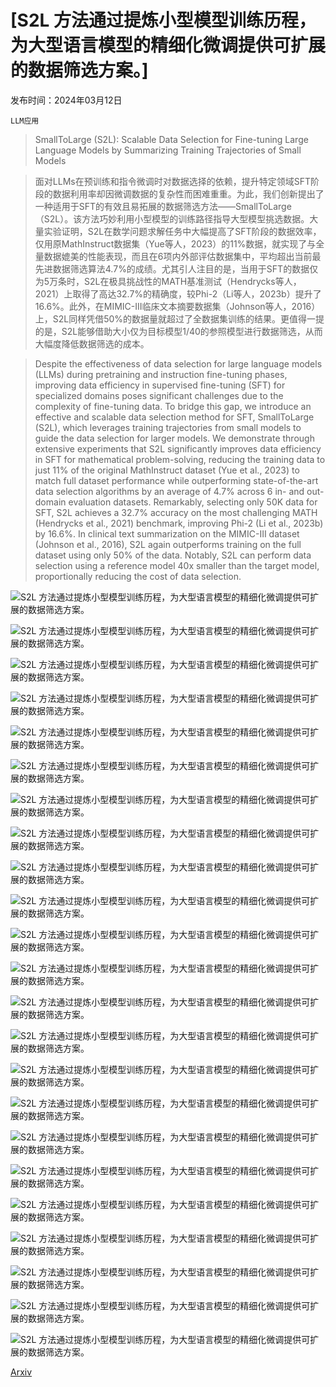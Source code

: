# [S2L 方法通过提炼小型模型训练历程，为大型语言模型的精细化微调提供可扩展的数据筛选方案。]

发布时间：2024年03月12日

`LLM应用`

> SmallToLarge (S2L): Scalable Data Selection for Fine-tuning Large Language Models by Summarizing Training Trajectories of Small Models

> 面对LLMs在预训练和指令微调时对数据选择的依赖，提升特定领域SFT阶段的数据利用率却因微调数据的复杂性而困难重重。为此，我们创新提出了一种适用于SFT的有效且易拓展的数据筛选方法——SmallToLarge（S2L）。该方法巧妙利用小型模型的训练路径指导大型模型挑选数据。大量实验证明，S2L在数学问题求解任务中大幅提高了SFT阶段的数据效率，仅用原MathInstruct数据集（Yue等人，2023）的11%数据，就实现了与全量数据媲美的性能表现，而且在6项内外部评估数据集中，平均超出当前最先进数据筛选算法4.7%的成绩。尤其引人注目的是，当用于SFT的数据仅为5万条时，S2L在极具挑战性的MATH基准测试（Hendrycks等人，2021）上取得了高达32.7%的精确度，较Phi-2（Li等人，2023b）提升了16.6%。此外，在MIMIC-III临床文本摘要数据集（Johnson等人，2016）上，S2L同样凭借50%的数据量就超过了全数据集训练的结果。更值得一提的是，S2L能够借助大小仅为目标模型1/40的参照模型进行数据筛选，从而大幅度降低数据筛选的成本。

> Despite the effectiveness of data selection for large language models (LLMs) during pretraining and instruction fine-tuning phases, improving data efficiency in supervised fine-tuning (SFT) for specialized domains poses significant challenges due to the complexity of fine-tuning data. To bridge this gap, we introduce an effective and scalable data selection method for SFT, SmallToLarge (S2L), which leverages training trajectories from small models to guide the data selection for larger models. We demonstrate through extensive experiments that S2L significantly improves data efficiency in SFT for mathematical problem-solving, reducing the training data to just 11% of the original MathInstruct dataset (Yue et al., 2023) to match full dataset performance while outperforming state-of-the-art data selection algorithms by an average of 4.7% across 6 in- and out-domain evaluation datasets. Remarkably, selecting only 50K data for SFT, S2L achieves a 32.7% accuracy on the most challenging MATH (Hendrycks et al., 2021) benchmark, improving Phi-2 (Li et al., 2023b) by 16.6%. In clinical text summarization on the MIMIC-III dataset (Johnson et al., 2016), S2L again outperforms training on the full dataset using only 50% of the data. Notably, S2L can perform data selection using a reference model 40x smaller than the target model, proportionally reducing the cost of data selection.

![S2L 方法通过提炼小型模型训练历程，为大型语言模型的精细化微调提供可扩展的数据筛选方案。](../../../paper_images/2403.07384/x1.png)

![S2L 方法通过提炼小型模型训练历程，为大型语言模型的精细化微调提供可扩展的数据筛选方案。](../../../paper_images/2403.07384/x2.png)

![S2L 方法通过提炼小型模型训练历程，为大型语言模型的精细化微调提供可扩展的数据筛选方案。](../../../paper_images/2403.07384/x3.png)

![S2L 方法通过提炼小型模型训练历程，为大型语言模型的精细化微调提供可扩展的数据筛选方案。](../../../paper_images/2403.07384/x4.png)

![S2L 方法通过提炼小型模型训练历程，为大型语言模型的精细化微调提供可扩展的数据筛选方案。](../../../paper_images/2403.07384/x5.png)

![S2L 方法通过提炼小型模型训练历程，为大型语言模型的精细化微调提供可扩展的数据筛选方案。](../../../paper_images/2403.07384/x6.png)

![S2L 方法通过提炼小型模型训练历程，为大型语言模型的精细化微调提供可扩展的数据筛选方案。](../../../paper_images/2403.07384/x7.png)

![S2L 方法通过提炼小型模型训练历程，为大型语言模型的精细化微调提供可扩展的数据筛选方案。](../../../paper_images/2403.07384/)

![S2L 方法通过提炼小型模型训练历程，为大型语言模型的精细化微调提供可扩展的数据筛选方案。](../../../paper_images/2403.07384/x9.png)

![S2L 方法通过提炼小型模型训练历程，为大型语言模型的精细化微调提供可扩展的数据筛选方案。](../../../paper_images/2403.07384/x10.png)

![S2L 方法通过提炼小型模型训练历程，为大型语言模型的精细化微调提供可扩展的数据筛选方案。](../../../paper_images/2403.07384/x11.png)

![S2L 方法通过提炼小型模型训练历程，为大型语言模型的精细化微调提供可扩展的数据筛选方案。](../../../paper_images/2403.07384/x12.png)

![S2L 方法通过提炼小型模型训练历程，为大型语言模型的精细化微调提供可扩展的数据筛选方案。](../../../paper_images/2403.07384/x13.png)

![S2L 方法通过提炼小型模型训练历程，为大型语言模型的精细化微调提供可扩展的数据筛选方案。](../../../paper_images/2403.07384/x14.png)

![S2L 方法通过提炼小型模型训练历程，为大型语言模型的精细化微调提供可扩展的数据筛选方案。](../../../paper_images/2403.07384/x15.png)

![S2L 方法通过提炼小型模型训练历程，为大型语言模型的精细化微调提供可扩展的数据筛选方案。](../../../paper_images/2403.07384/x16.png)

![S2L 方法通过提炼小型模型训练历程，为大型语言模型的精细化微调提供可扩展的数据筛选方案。](../../../paper_images/2403.07384/x19.png)

![S2L 方法通过提炼小型模型训练历程，为大型语言模型的精细化微调提供可扩展的数据筛选方案。](../../../paper_images/2403.07384/x20.png)

![S2L 方法通过提炼小型模型训练历程，为大型语言模型的精细化微调提供可扩展的数据筛选方案。](../../../paper_images/2403.07384/x21.png)

![S2L 方法通过提炼小型模型训练历程，为大型语言模型的精细化微调提供可扩展的数据筛选方案。](../../../paper_images/2403.07384/x22.png)

![S2L 方法通过提炼小型模型训练历程，为大型语言模型的精细化微调提供可扩展的数据筛选方案。](../../../paper_images/2403.07384/x23.png)

![S2L 方法通过提炼小型模型训练历程，为大型语言模型的精细化微调提供可扩展的数据筛选方案。](../../../paper_images/2403.07384/x24.png)

![S2L 方法通过提炼小型模型训练历程，为大型语言模型的精细化微调提供可扩展的数据筛选方案。](../../../paper_images/2403.07384/x25.png)

[Arxiv](https://arxiv.org/abs/2403.07384)